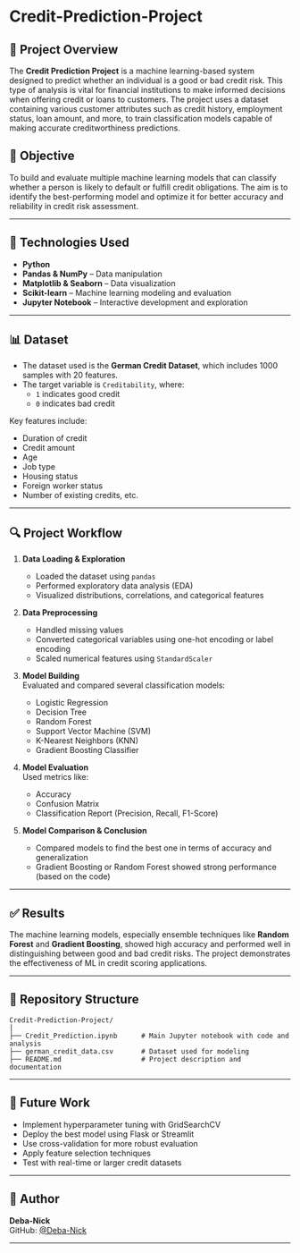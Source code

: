 # Credit-Prediction-Project

## 📌 Project Overview

The **Credit Prediction Project** is a machine learning-based system designed to predict whether an individual is a good or bad credit risk. This type of analysis is vital for financial institutions to make informed decisions when offering credit or loans to customers. The project uses a dataset containing various customer attributes such as credit history, employment status, loan amount, and more, to train classification models capable of making accurate creditworthiness predictions.

## 🎯 Objective

To build and evaluate multiple machine learning models that can classify whether a person is likely to default or fulfill credit obligations. The aim is to identify the best-performing model and optimize it for better accuracy and reliability in credit risk assessment.

---

## 🧰 Technologies Used

- **Python**
- **Pandas & NumPy** – Data manipulation
- **Matplotlib & Seaborn** – Data visualization
- **Scikit-learn** – Machine learning modeling and evaluation
- **Jupyter Notebook** – Interactive development and exploration

---

## 📊 Dataset

- The dataset used is the **German Credit Dataset**, which includes 1000 samples with 20 features.
- The target variable is `Creditability`, where:
  - `1` indicates good credit
  - `0` indicates bad credit

Key features include:
- Duration of credit
- Credit amount
- Age
- Job type
- Housing status
- Foreign worker status
- Number of existing credits, etc.

---

## 🔍 Project Workflow

1. **Data Loading & Exploration**  
   - Loaded the dataset using `pandas`
   - Performed exploratory data analysis (EDA)
   - Visualized distributions, correlations, and categorical features

2. **Data Preprocessing**  
   - Handled missing values
   - Converted categorical variables using one-hot encoding or label encoding
   - Scaled numerical features using `StandardScaler`

3. **Model Building**  
   Evaluated and compared several classification models:
   - Logistic Regression
   - Decision Tree
   - Random Forest
   - Support Vector Machine (SVM)
   - K-Nearest Neighbors (KNN)
   - Gradient Boosting Classifier

4. **Model Evaluation**  
   Used metrics like:
   - Accuracy
   - Confusion Matrix
   - Classification Report (Precision, Recall, F1-Score)

5. **Model Comparison & Conclusion**  
   - Compared models to find the best one in terms of accuracy and generalization
   - Gradient Boosting or Random Forest showed strong performance (based on the code)

---

## ✅ Results

The machine learning models, especially ensemble techniques like **Random Forest** and **Gradient Boosting**, showed high accuracy and performed well in distinguishing between good and bad credit risks. The project demonstrates the effectiveness of ML in credit scoring applications.

---

## 📁 Repository Structure

```
Credit-Prediction-Project/
│
├── Credit_Prediction.ipynb      # Main Jupyter notebook with code and analysis
├── german_credit_data.csv       # Dataset used for modeling
├── README.md                    # Project description and documentation
```

---

## 📌 Future Work

- Implement hyperparameter tuning with GridSearchCV
- Deploy the best model using Flask or Streamlit
- Use cross-validation for more robust evaluation
- Apply feature selection techniques
- Test with real-time or larger credit datasets

---

## 👤 Author

**Deba-Nick**  
GitHub: [@Deba-Nick](https://github.com/Deba-Nick)

---


